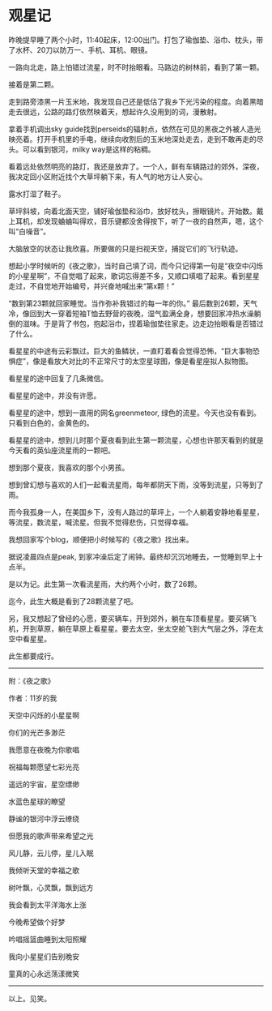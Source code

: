 # 观星记


昨晚提早睡了两个小时，11:40起床，12:00出门。打包了瑜伽垫、浴巾、枕头，带了水杯、20刀以防万一、手机、耳机、眼镜。

一路向北走，路上怕错过流星，时不时抬眼看。马路边的树林前，看到了第一颗。

接着是第二颗。

走到路旁漆黑一片玉米地，我发现自己还是低估了我乡下光污染的程度。向着黑暗走去很远，公路的路灯依然映着天，想起许久没用到的词，漫散射。

拿着手机调出sky guide找到perseids的辐射点，依然在可见的黑夜之外被人造光映亮着。打开手机里的手电，继续向收割后的玉米地深处走去，走到不敢再走的尽头。可以看到银河，milky way是这样的粘稠。

看着远处依然明亮的路灯，我还是放弃了。一个人，鲜有车辆路过的郊外，深夜，我决定回小区附近找个大草坪躺下来，有人气的地方让人安心。

露水打湿了鞋子。

草坪斜坡，向着北面天空，铺好瑜伽垫和浴巾，放好枕头，擦眼镜片。开始数。戴上耳机，却发现蛐蛐叫得欢，音乐键都没舍得按下，听了一夜的自然声，嗯，这个叫“白噪音”。

大脑放空的状态让我欣喜。所要做的只是扫视天空，捕捉它们的飞行轨迹。

想起小学时候听的《夜之歌》，当时自己填了词，而今只记得第一句是“夜空中闪烁的小星星啊”，不自觉唱了起来，歌词忘得差不多，又顺口填唱了起来。看到星星走过，不自觉地开始编号，并兴奋地喊出来“第x颗！”

“数到第23颗就回家睡觉。当作弥补我错过的每一年的你。” 最后数到26颗，天气冷，像回到大一穿着短袖T恤去野营的夜晚，湿气盈满全身，想要回家冲热水澡躺倒的滋味。于是背了书包，抱起浴巾，捏着瑜伽垫往家走。边走边抬眼看是否错过了什么。

看星星的中途有云彩飘过。巨大的鱼鳞状，一直盯着看会觉得恐怖，“巨大事物恐惧症”，像是看放大对比的不正常尺寸的太空星球图，像是看星座拟人拟物图。

看星星的途中回复了几条微信。

看星星的途中，并没有许愿。

看星星的途中，想到一直用的网名greenmeteor, 绿色的流星。今天也没有看到。只看到白色的，金黄色的。

看星星的途中，想到儿时那个夏夜看到此生第一颗流星，心想也许那天看到的就是今天看的英仙座流星雨的一颗吧。

想到那个夏夜，我喜欢的那个小男孩。

想到曾幻想与喜欢的人们一起看流星雨，每年都阴天下雨，没等到流星，只等到了雨。

而今我孤身一人，在美国乡下，没有人路过的草坪上，一个人躺着安静地看星星，等流星，数流星，喊流星。但我不觉得悲伤，只觉得幸福。

我想回家写个blog，顺便把小时候写的《夜之歌》找出来。

据说凌晨四点是peak, 到家冲澡后定了闹钟。最终却沉沉地睡去，一觉睡到早上十点半。

是以为记。此生第一次看流星雨，大约两个小时，数了26颗。

迄今，此生大概是看到了28颗流星了吧。

另，我又想起了曾经的心愿，要买辆车，开到郊外，躺在车顶看星星。要买辆飞机，开到草原，躺在草原上看星星。要去太空，坐太空舱飞到大气层之外，浮在太空中看星星。

此生都要成行。



* * *



附：《夜之歌》

作者：11岁的我

天空中闪烁的小星星啊

你们的光芒多渺茫

我愿意在夜晚为你歌唱

祝福每颗愿望七彩光亮

遥远的宇宙，星空缥缈

水蓝色星球的瞭望

静谧的银河中浮云缭绕

但愿我的歌声带来希望之光

风儿静，云儿停，星儿入眠

我倾听天堂的幸福之歌

树叶飘，心灵飘，飘到远方

我会看到太平洋海水上涨

今晚希望做个好梦

吟唱摇篮曲睡到太阳照耀

我向小星星们告别晚安

童真的心永远荡漾微笑



* * *



以上。见笑。

